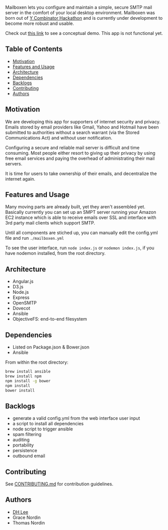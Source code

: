 Mailboxen lets you configure and maintain a simple, secure SMTP mail server in the comfort of your local desktop environment. Mailboxen was born out of [Y Combinator Hackathon](http://ychacks.challengepost.com/) and is currently under development to become more robust and usable.

Check out [this link](http://mailboxen.herokuapp.com/) to see a conceptual demo. This app is not functional yet.

## Table of Contents
* [Motivation](#motivation)
* [Features and Usage](#features-and-usage)
* [Architecture](#architecture)
* [Dependencies](#dependencies)
* [Backlogs](#backlogs)
* [Contributing](#contributing)
* [Authors](#authors)

## Motivation
We are developing this app for supporters of internet security and privacy. Emails stored by email providers like Gmail, Yahoo and Hotmail have been submitted to authorities without a search warrant (via the Stored Communications Act) and without user notification.

Configuring a secure and reliable mail server is difficult and time consuming. Most people either resort to giving up their privacy by using free email services and paying the overhead of administrating their mail servers.

It is time for users to take ownership of their emails, and decentralize the internet again.

## Features and Usage
Many moving parts are already built, yet they aren't assembled yet. Basically currently you can set up an SMPT server running your Amazon EC2 instance which is able to receive emails over SSL and interface with 3rd party mail clients which support SMTP.

Until all components are stiched up, you can manually edit the config.yml file and run `./mailboxen.yml`

To see the user interface, run `node index.js` or `nodemon index.js`, if you have nodemon installed, from the root directory.

## Architecture
* Angular.js
* D3.js
* Node.js
* Express
* OpenSMTP
* Dovecot
* Ansible
* ObjectiveFS: end-to-end filesystem

## Dependencies
- Listed on Package.json & Bower.json
- Ansible

From within the root directory:
```sh
brew install ansible
brew install npm
npm install -g bower
npm install
bower install
```

## Backlogs
- generate a valid config.yml from the web interface user input
- a script to install all dependencies
- node script to trigger ansible
- spam filtering
- auditing
- portability
- persistence
- outbound email

## Contributing
See [CONTRIBUTING.md](CONTRIBUTING.md) for contribution guidelines.

## Authors
* [DH Lee](http://github.com/dhfromkorea)
* Grace Nordin
* Thomas Nordin
